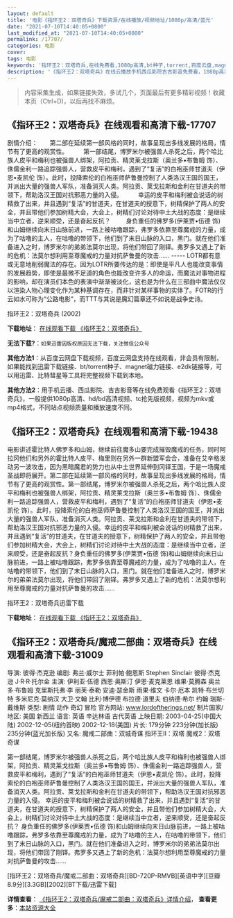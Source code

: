 ```yaml
---
layout: default
title: '电影《指环王2：双塔奇兵》下载资源/在线播放/视频地址/1080p/高清/蓝光'
date: "2021-07-10T14:40:05+0800"
last_modified_at: "2021-07-10T14:40:05+0800"
permalink: /17707/
categories: 电影
cover:
tags: 电影
keywords: '指环王2：双塔奇兵,在线免费看,1080p高清,bt种子,torrent,百度云盘,magnet,磁力链,迅雷下载资源'
description: '《指环王2：双塔奇兵》在线云播放手机西瓜影院吉吉影音免费看，1080p高清bd/hd未删减完整版和tc抢先枪版，mkv/mp4格式，附带bt/torrent种子、magnet/磁力链、百度云盘、网盘资源迅雷下载链接'
---
```


>内容采集生成，如果链接失效，多试几个，页面最后有更多精彩视频！收藏本页（Ctrl+D)，以后再找不麻烦。


## 《指环王2：双塔奇兵》在线观看和高清下载-17707

剧情介绍：　　第二部在延续第一部风格的同时，故事呈现出多线发展的格局，情节有了更高的观赏性。  　　第一部结尾，博罗米尔被强兽人杀死之后，两个哈比族人皮平和梅利也被强兽人绑架，阿拉贡、精灵莱戈拉斯（奥兰多•布鲁姆 饰）、侏儒金利一路追踪强兽人，营救皮平和梅利，遇到了“复活”的白袍巫师甘道夫（伊恩•麦凯伦 饰）。此时，投降索伦的白袍巫师萨鲁曼控制了人类洛汉王国的国王，并派出大量的强兽人军队，准备消灭人类。阿拉贡、莱戈拉斯和金利在甘道夫的带领下，帮助洛汉王国对抗邪恶力量的入侵。  　　幸运的皮平和梅利被会说话的树精救了出来，并且遇到“复活”的甘道夫，在甘道夫的授意下，树精保护了两人的安全，并且带他们参加树精大会，大会上，树精们讨论对待中土大战的态度：是继续当中立者，逆来顺受，还是奋起反抗？  　　身负重任的佛罗多(伊莱贾•伍德 饰)和山姆继续向末日山脉前进，一路上被咕噜跟踪，弗罗多依靠至尊魔戒的力量，成为了咕噜的主人，在咕噜的带领下，他们到了末日山脉的入口，黑门。就在他们准备进入之时，博罗米尔的弟弟法莫尔出现，将他们带回了刚铎。弗罗多又遇上了新的危机：法莫尔想利用至尊魔戒的力量对抗萨鲁曼的攻击…… ----- LOTR都有意或无意地削弱魔法的存在。因为LOTR所要传达的是：即使是平凡人也能改变事情的发展趋势，即使是最微不足道的角色也能改变许多人的命运，而魔法对事物进程的影响，却在演员们本色的表演中渐渐被淡化，这也是为什么在三部曲中魔法仅仅以渲染人物心理变化作为某种基调存在，而非针对某样事物的实体了。FOTR的行云如水可称为“公路电影”，而TTT与其说是魔幻篇章还不如说是战争史诗。


指环王2：双塔奇兵 (2002)

**下载地址**： [在线观看下载 《指环王2：双塔奇兵》](https://www.btbtdy.me/btdy/dy3456.html) 


**无法下载?**：`如果迅雷因版权原因无法下载，关注微信公众号 `

**其他方法1**：从百度云网盘下载视频，百度云网盘支持在线观看，非会员有限制，如果能找到迅雷下载链接、bt/torrent种子、magnet磁力链接、e2dk链接等，可以用迅雷、比特彗星等工具将完整视频下载到本地。

**其他方法2**：用手机云播、西瓜影院、吉吉影音等在线免费观看《指环王2：双塔奇兵》，一般提供1080p高清、hd/bd高清视频、tc抢先版视频，视频为mkv或mp4格式，不同站点视频质量和播放速度不同。


## 《指环王2：双塔奇兵》在线观看和高清下载-19438

电影讲述霍比特人佛罗多和山姆，继续前往魔多山要完成摧毁魔戒的任务，同时阿拉冈他们和另外的霍比特人皮平、梅里则在另外一群新盟军会合，准备在艾辛格发动另一波攻击，因为黑暗魔君的势力也从中土世界延伸到冈铎王国，于是一场魔戒圣战即将展开。第二部在延续第一部风格的同时，故事呈现出多线发展的格局，情节有了更高的观赏性。第一部结尾，博罗米尔被强兽人杀死之后，两个哈比族人皮平和梅利也被强兽人绑架，阿拉贡、精灵莱戈拉斯（奥兰多•布鲁姆 饰）、侏儒金利一路追踪强兽人，营救皮平和梅利，遇到了“复活”的白袍巫师甘道夫（伊恩•麦凯伦 饰）。此时，投降索伦的白袍巫师萨鲁曼控制了人类洛汉王国的国王，并派出大量的强兽人军队，准备消灭人类。阿拉贡、莱戈拉斯和金利在甘道夫的带领下，帮助洛汉王国对抗邪恶力量的入侵。幸运的皮平和梅利被会说话的树精救了出来，并且遇到“复活”的甘道夫，在甘道夫的授意下，树精保护了两人的安全，并且带他们参加树精大会，大会上，树精们讨论对待中土大战的态度：是继续当中立者，逆来顺受，还是奋起反抗？身负重任的佛罗多(伊莱贾•伍德 饰)和山姆继续向末日山脉前进，一路上被咕噜跟踪，弗罗多依靠至尊魔戒的力量，成为了咕噜的主人，在咕噜的带领下，他们到了末日山脉的入口，黑门。就在他们准备进入之时，博罗米尔的弟弟法莫尔出现，将他们带回了刚铎。弗罗多又遇上了新的危机：法莫尔想利用至尊魔戒的力量对抗萨鲁曼的攻击……


指环王2：双塔奇兵迅雷下载

**下载地址**： [在线观看下载 《指环王2：双塔奇兵》](https://www.993dy.com//vod-detail-id-29597.html) 


## 《指环王2：双塔奇兵/魔戒二部曲：双塔奇兵》在线观看和高清下载-31009

导演: 彼得·杰克逊 编剧: 弗兰·威尔士 菲利帕·鲍恩斯 Stephen Sinclair 彼得·杰克逊 J·R·R·托尔金 主演: 伊利亚·伍德 西恩·奥斯汀 伊恩·麦克莱恩 维果·莫腾森 奥兰多·布鲁姆 克里斯托弗·李 丽芙·泰勒 安迪·瑟金斯 雨果·维文 卡尔·厄本 凯特·布兰切特 多米尼克·莫纳汉 大卫·文翰 比利·博伊德 布拉德·道里夫 伯纳德·希尔 约翰·瑞斯-戴维斯 类型: 剧情 动作 奇幻 冒险 官方网站: www.lordoftherings.net/ 制片国家/地区: 美国 新西兰 语言: 英语 辛达林语 古代英语 上映日期: 2003-04-25(中国大陆) 2002-12-05(纽约首映) 2002-12-18(美国) 片长: 179分钟 223分钟(加长版) 235分钟(蓝光加长版) 又名: 魔戒二部曲：双城奇谋 指环王II：双塔 魔戒2：双塔奇谋

第一部结尾，博罗米尔被强兽人杀死之后，两个哈比族人皮平和梅利也被强兽人绑架，阿拉贡、精灵莱戈拉斯（奥兰多•布鲁姆 饰）、侏儒金利一路追踪强兽人，营救皮平和梅利，遇到了“复活”的白袍巫师甘道夫（伊恩•麦凯伦 饰）。此时，投降索伦的白袍巫师萨鲁曼控制了人类洛汉王国的国王，并派出大量的强兽人军队，准备消灭人类。阿拉贡、莱戈拉斯和金利在甘道夫的带领下，帮助洛汉王国对抗邪恶力量的入侵。 幸运的皮平和梅利被会说话的树精救了出来，并且遇到“复活”的甘道夫，在甘道夫的授意下，树精保护了两人的安全，并且带他们参加树精大会，大会上，树精们讨论对待中土大战的态度：是继续当中立者，逆来顺受，还是奋起反抗？ 身负重任的佛罗多(伊莱贾•伍德 饰)和山姆继续向末日山脉前进，一路上被咕噜跟踪，弗罗多依靠至尊魔戒的力量，成为了咕噜的主人，在咕噜的带领下，他们到了末日山脉的入口，黑门。就在他们准备进入之时，博罗米尔的弟弟法莫尔出现，将他们带回了刚铎。弗罗多又遇上了新的危机：法莫尔想利用至尊魔戒的力量对抗萨鲁曼的攻击……


[指环王2：双塔奇兵/魔戒二部曲：双塔奇兵][BD-720P-RMVB][英语中字][豆瓣8.9分][3.3GB][2002][BT下载/迅雷下载]

**详情查看**： [《指环王2：双塔奇兵/魔戒二部曲：双塔奇兵》详情介绍](/movie/31009/)， **查看更多**：[本站资源大全](/movie/t/all/)

